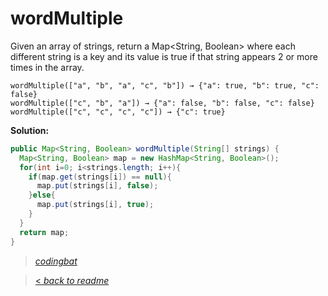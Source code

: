 # wordMultiple

Given an array of strings, return a Map<String, Boolean> where each different string is a key and its value is true if that string appears 2 or more times in the array.

```
wordMultiple(["a", "b", "a", "c", "b"]) → {"a": true, "b": true, "c": false}
wordMultiple(["c", "b", "a"]) → {"a": false, "b": false, "c": false}
wordMultiple(["c", "c", "c", "c"]) → {"c": true}
```

**Solution:**

```java
public Map<String, Boolean> wordMultiple(String[] strings) {
  Map<String, Boolean> map = new HashMap<String, Boolean>();
  for(int i=0; i<strings.length; i++){
    if(map.get(strings[i]) == null){
      map.put(strings[i], false);
    }else{
      map.put(strings[i], true);
    }
  }
  return map;
}
```

> _[codingbat](https://codingbat.com/prob/p190862)_

> [< _back to readme_](FINDREPLACEREADME)